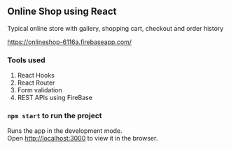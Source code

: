 ## Online Shop using React
Typical online store with gallery, shopping cart, checkout and order history

https://onlineshop-6116a.firebaseapp.com/ 

### Tools used
1. React Hooks
2. React Router
3. Form validation
4. REST APIs using FireBase


### `npm start` to run the project

Runs the app in the development mode.<br />
Open [http://localhost:3000](http://localhost:3000) to view it in the browser.
